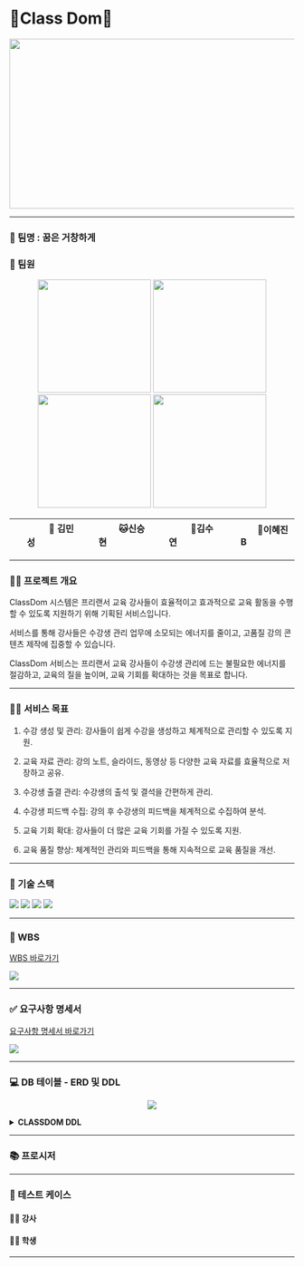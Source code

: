 # 👑Class Dom👑
<p align="center"><img src="https://github.com/hjin111/be07-1st-6team-classdom/blob/main/classdom.jpg" width="1000" height="300"/></p>

<hr>

### 🤗 팀명 : 꿈은 거창하게
 
### 🤭 팀원

<p align="center">
	<img src="https://github.com/hjin111/be07-1st-6team-classdom/blob/main/min.jpg" width="200" height="200"/>
	<img src="https://github.com/hjin111/be07-1st-6team-classdom/blob/main/seung.jpg" width="200" height="200"/>
	<img src="https://github.com/hjin111/be07-1st-6team-classdom/blob/main/su.jpg" width="200" height="200"/>
	<img src="https://github.com/hjin111/be07-1st-6team-classdom/blob/main/hye.jpg" width="200" height="200"/>
</p>

<div align="center">
	
|   &nbsp;&nbsp; &nbsp; &nbsp; &nbsp;  &nbsp;  &nbsp; 🐶 김민성  &nbsp;&nbsp; &nbsp;&nbsp; &nbsp;  &nbsp;  &nbsp;    |      &nbsp;&nbsp; &nbsp;&nbsp; &nbsp;  &nbsp;  &nbsp; 🐱신승현  &nbsp;&nbsp; &nbsp;&nbsp; &nbsp;  &nbsp;  &nbsp;    |      &nbsp;&nbsp; &nbsp;&nbsp; &nbsp;  &nbsp;  &nbsp; 🐹김수연  &nbsp;&nbsp; &nbsp;&nbsp; &nbsp;  &nbsp;  &nbsp;    |     &nbsp;&nbsp; &nbsp;&nbsp; &nbsp;  &nbsp;  &nbsp; 🐰이혜진B  &nbsp;&nbsp; &nbsp;&nbsp; &nbsp;  &nbsp;  &nbsp;   | 
|------------------------------------------|--------------------------------------|------------------------------------------|-----------------------------------|
 
</div>

<hr>

### 👨‍🏫 프로젝트 개요
  
  ClassDom 시스템은 프리랜서 교육 강사들이 효율적이고 효과적으로 교육 활동을 수행할 수 있도록 지원하기 위해 기획된 서비스입니다.
  
  서비스를 통해 강사들은 수강생 관리 업무에 소모되는 에너지를 줄이고, 고품질 강의 콘텐츠 제작에 집중할 수 있습니다.
  
  ClassDom 서비스는 프리랜서 교육 강사들이 수강생 관리에 드는 불필요한 에너지를 절감하고, 교육의 질을 높이며, 교육 기회를 확대하는 것을 목표로 합니다.

<hr>

### 👩‍🏫 서비스 목표

  1. 수강 생성 및 관리: 강사들이 쉽게 수강을 생성하고 체계적으로 관리할 수 있도록 지원.
  
  2. 교육 자료 관리: 강의 노트, 슬라이드, 동영상 등 다양한 교육 자료를 효율적으로 저장하고 공유.
  
  3. 수강생 출결 관리: 수강생의 출석 및 결석을 간편하게 관리.
  
  4. 수강생 피드백 수집: 강의 후 수강생의 피드백을 체계적으로 수집하여 분석.
  
  5. 교육 기회 확대: 강사들이 더 많은 교육 기회를 가질 수 있도록 지원.
  
  6. 교육 품질 향상: 체계적인 관리와 피드백을 통해 지속적으로 교육 품질을 개선.

<hr>

### 🔨 기술 스택
<div>
<img src="https://img.shields.io/badge/mysql-4479A1?style=for-the-badge&logo=mysql&logoColor=white">
<img src="https://img.shields.io/badge/git-F05032?style=for-the-badge&logo=git&logoColor=white">
<img src="https://img.shields.io/badge/github-181717?style=for-the-badge&logo=github&logoColor=white">
<img src="https://img.shields.io/badge/mariaDB-003545?style=for-the-badge&logo=mariaDB&logoColor=white">
</div>

<hr>

### 📝 WBS

[WBS 바로가기](https://docs.google.com/spreadsheets/d/1N4AJbyaa1NJ6M8YIJl8KAIGHO5Kpb8aFSmN314LBxV8/edit#gid=0)

<img src="https://github.com/beyond-sw-camp/be07-1st-6team-classdom/blob/main/classdom/image/classdom%20project%20wbs.jpg"/>

<hr>

### ✅ 요구사항 명세서

[요구사항 명세서 바로가기](https://docs.google.com/spreadsheets/d/1N4AJbyaa1NJ6M8YIJl8KAIGHO5Kpb8aFSmN314LBxV8/edit#gid=26050374)

<img src="https://github.com/beyond-sw-camp/be07-1st-6team-classdom/blob/main/classdom/image/class%20dom%20project%20%EC%9A%94%EA%B5%AC%EC%82%AC%ED%95%AD%EB%AA%85%EC%84%B8%EC%84%9C.jpg"/>

<hr>

### 💻 DB 테이블 - ERD 및 DDL

<p align="center"><img src="https://github.com/beyond-sw-camp/be07-1st-6team-classdom/blob/main/classdom/image/classdom%20project%20ERD.png"/></p>

<details>
<summary><b>CLASSDOM DDL</b></summary>
	
```sql
-- 회원 table 생성
CREATE TABLE `user` (
  `id` bigint(20) unsigned NOT NULL AUTO_INCREMENT,
  `email` varchar(255) NOT NULL,
  `password` varchar(255) DEFAULT NULL,
  `name` varchar(255) NOT NULL,
  `phone_number` varchar(255) NOT NULL,
  `role` enum('학생','강사','관리자') NOT NULL,
  `created_date` datetime DEFAULT current_timestamp(),
  `del_yn` char(1) DEFAULT 'N',
  PRIMARY KEY (`id`),
  UNIQUE KEY `email` (`email`)
) ENGINE=InnoDB DEFAULT CHARSET=utf8mb4 COLLATE=utf8mb4_general_ci;

-- 강좌 table 생성
CREATE TABLE `course` (
  `id` bigint(20) unsigned NOT NULL AUTO_INCREMENT,
  `name` varchar(255) NOT NULL,
  `description` varchar(8000) NOT NULL,
  `price` int(11) NOT NULL,
  `start_date` datetime NOT NULL,
  `end_date` datetime NOT NULL,
  `instructor_id` bigint(20) unsigned NOT NULL,
  `created_date` datetime DEFAULT current_timestamp(),
  `del_yn` char(1) DEFAULT 'N',
  `max_student` int(11) DEFAULT 30,
  `approval` char(1) DEFAULT 'N',
  PRIMARY KEY (`id`),
  KEY `user_id_fk` (`instructor_id`),
  CONSTRAINT `user_id_fk` FOREIGN KEY (`instructor_id`) REFERENCES `user` (`id`)
) ENGINE=InnoDB AUTO_INCREMENT=6 DEFAULT CHARSET=utf8mb4 COLLATE=utf8mb4_general_ci;

-- 강의 table 생성
CREATE TABLE `lecture` (
  `id` bigint(20) unsigned NOT NULL AUTO_INCREMENT,
  `name` varchar(255) NOT NULL,
  `content` varchar(255) DEFAULT NULL,
  `course_id` bigint(20) unsigned NOT NULL,
  `running_time` time NOT NULL,
  `created_date` datetime DEFAULT current_timestamp(),
  `del_yn` char(1) DEFAULT 'N',
  PRIMARY KEY (`id`),
  KEY `course_id_fk` (`course_id`),
  CONSTRAINT `course_id_fk` FOREIGN KEY (`course_id`) REFERENCES `course` (`id`)
) ENGINE=InnoDB DEFAULT CHARSET=utf8mb4 COLLATE=utf8mb4_general_ci;

-- 강좌질문 table 생성
CREATE TABLE `course_question` (
  `id` bigint(20) unsigned NOT NULL AUTO_INCREMENT,
  `title` varchar(255) NOT NULL,
  `content` varchar(3000) DEFAULT NULL,
  `course_id` bigint(20) unsigned NOT NULL,
  `created_time` datetime DEFAULT current_timestamp(),
  `del_yn` char(1) NOT NULL DEFAULT 'N',
  `writer` bigint(20) unsigned,
  PRIMARY KEY (`id`),
  KEY `course_cquestion_fk` (`course_id`),
  KEY `question_writer_fk` (`writer`),
  CONSTRAINT `course_cquestion_fk` FOREIGN KEY (`course_id`) REFERENCES `course` (`id`),
  CONSTRAINT `question_writer_fk` FOREIGN KEY (`writer`) REFERENCES `user` (`id`)
) ENGINE=InnoDB DEFAULT CHARSET=utf8mb4 COLLATE=utf8mb4_general_ci;

-- 강좌질문답변 table 생성
CREATE TABLE `course_response` (
  `id` bigint(20) unsigned NOT NULL AUTO_INCREMENT,
  `content` varchar(3000) DEFAULT NULL,
  `c_question_id` bigint(20) unsigned NOT NULL,
  `created_time` datetime DEFAULT current_timestamp(),
  `del_yn` char(1) NOT NULL DEFAULT 'N',
  `writer` bigint unsigned, 
  PRIMARY KEY (`id`),

  KEY `cquesiton_cresponse_fk` (`c_question_id`),
  KEY `question_response_fk` (`writer`),

  CONSTRAINT `cquesiton_cresponse_fk` FOREIGN KEY (`c_question_id`) REFERENCES `course_question` (`id`),
  CONSTRAINT `question_response_fk` FOREIGN KEY (`writer`) REFERENCES `user` (`id`)
) ENGINE=InnoDB DEFAULT CHARSET=utf8mb4 COLLATE=utf8mb4_general_ci;

-- 강좌과제 table 생성
CREATE TABLE `assignment` (
  `id` bigint(20) unsigned NOT NULL AUTO_INCREMENT,
  `title` varchar(255) NOT NULL,
  `content` varchar(3000) DEFAULT NULL,
  `course_id` bigint(20) unsigned NOT NULL,
  `start_time` datetime DEFAULT NULL,
  `end_time` datetime DEFAULT NULL,
  `created_time` datetime DEFAULT current_timestamp(),
  `del_yn` char(1) NOT NULL DEFAULT 'N',
  PRIMARY KEY (`id`),
  KEY `course_assignment_fk` (`course_id`),
  CONSTRAINT `course_assignment_fk` FOREIGN KEY (`course_id`) REFERENCES `course` (`id`)
) ENGINE=InnoDB DEFAULT CHARSET=utf8mb4 COLLATE=utf8mb4_general_ci;

-- 강좌과제제출물 table 생성
CREATE TABLE `assignment_output` (
  `id` bigint(20) unsigned NOT NULL AUTO_INCREMENT,
  `content` varchar(3000) DEFAULT NULL,
  `assignment_id` bigint(20) unsigned NOT NULL,
  `student_id` bigint(20) unsigned NOT NULL,
  `score` tinyint(4) DEFAULT 0,
  `feedback` varchar(300) DEFAULT '피드백 등록 전입니다.',
  `submit_date` datetime DEFAULT current_timestamp(),
  `del_yn` char(1) NOT NULL DEFAULT 'N',
  PRIMARY KEY (`id`),
  KEY `assignment_aoutput_fk` (`assignment_id`),
  KEY `cquestion_aoutput_fk` (`student_id`),
  CONSTRAINT `assignment_aoutput_fk` FOREIGN KEY (`assignment_id`) REFERENCES `assignment` (`id`),
  CONSTRAINT `assignment_student_fk` FOREIGN KEY (`student_id`) REFERENCES `user` (`id`)
) ENGINE=InnoDB DEFAULT CHARSET=utf8mb4 COLLATE=utf8mb4_general_ci;

-- 강좌시험 table 생성
CREATE TABLE `exam` (
  `id` bigint(20) unsigned NOT NULL AUTO_INCREMENT,
  `course_id` bigint(20) unsigned NOT NULL,
  `title` varchar(255) NOT NULL,
  `content` varchar(3000) DEFAULT NULL,
  `exam_date` datetime NOT NULL,
  `limited_time` datetime DEFAULT NULL,
  `created_date` datetime DEFAULT current_timestamp(),
  `del_yn` char(1) DEFAULT 'N',
  PRIMARY KEY (`id`),
  KEY `exam_course_id_fk` (`course_id`),
  CONSTRAINT `exam_course_id_fk` FOREIGN KEY (`course_id`) REFERENCES `course` (`id`)
) ENGINE=InnoDB DEFAULT CHARSET=utf8mb4 COLLATE=utf8mb4_general_ci;

-- 강좌시험 제출물 table 생성
CREATE TABLE `exam_output` (
  `id` bigint(20) unsigned NOT NULL AUTO_INCREMENT,
  `exam_id` bigint(20) unsigned NOT NULL,
  `student_id` bigint(20) unsigned NOT NULL,
  `content` varchar(3000) NOT NULL,
  `score` int(11) DEFAULT NULL,
  `created_date` datetime DEFAULT current_timestamp(),
  `del_yn` char(1) DEFAULT 'N',
  PRIMARY KEY (`id`),
  KEY `exam_output_exam_id_idx` (`exam_id`),
  KEY `exam_output_student_id_idx` (`student_id`),
  CONSTRAINT `exam_output_exam_id` FOREIGN KEY (`exam_id`) REFERENCES `exam` (`id`) ON DELETE NO ACTION ON UPDATE NO ACTION,
  CONSTRAINT `exam_output_student_id` FOREIGN KEY (`student_id`) REFERENCES `user` (`id`) ON DELETE NO ACTION ON UPDATE NO ACTION
) ENGINE=InnoDB DEFAULT CHARSET=utf8mb4 COLLATE=utf8mb4_general_ci;

-- 결제수단 table 생성
CREATE TABLE `payment_method` (
  `id` bigint(20) unsigned NOT NULL AUTO_INCREMENT,
  `student_id` bigint(20) unsigned NOT NULL,
  `card_category` varchar(45) DEFAULT NULL,
  `card_number` char(16) DEFAULT NULL,
  `created_date` datetime DEFAULT current_timestamp(),
  `del_yn` char(1) DEFAULT 'N',
  PRIMARY KEY (`id`),
  KEY `payment_method_student_id_idx` (`student_id`),
  CONSTRAINT `payment_method_student_id` FOREIGN KEY (`student_id`) REFERENCES `user` (`id`) ON DELETE NO ACTION ON UPDATE NO ACTION
) ENGINE=InnoDB DEFAULT CHARSET=utf8mb4 COLLATE=utf8mb4_general_ci;

-- 강좌 수강 table 생성
CREATE TABLE `course_register` (
  `id` bigint(20) unsigned NOT NULL AUTO_INCREMENT,
  `student_id` bigint(20) unsigned DEFAULT NULL,
  `course_id` bigint(20) unsigned DEFAULT NULL,
  `completed_state` char(1) DEFAULT 'N',
  `created_time` datetime DEFAULT current_timestamp(),
  `del_yn` char(1) DEFAULT 'N',
  PRIMARY KEY (`id`),
  KEY `course_register_course_id_idx` (`course_id`),
  KEY `course_register_student_id_idx` (`student_id`),
  CONSTRAINT `course_register_course_id` FOREIGN KEY (`course_id`) REFERENCES `course` (`id`) ON DELETE NO ACTION ON UPDATE NO ACTION,
  CONSTRAINT `course_register_student_id` FOREIGN KEY (`student_id`) REFERENCES `user` (`id`) ON DELETE NO ACTION ON UPDATE NO ACTION
) ENGINE=InnoDB DEFAULT CHARSET=utf8mb4 COLLATE=utf8mb4_general_ci;

-- 결제 table 생성
CREATE TABLE `payment` (
  `id` bigint(20) unsigned NOT NULL AUTO_INCREMENT,
  `register_id` bigint(20) unsigned DEFAULT NULL,
  `payment_id` bigint(20) unsigned DEFAULT NULL,
  `del_yn` char(1) DEFAULT 'N',
  PRIMARY KEY (`id`),
  KEY `register_id_idx` (`register_id`),
  KEY `payment_id_idx` (`payment_id`),
  CONSTRAINT `payment_ibfk_1` FOREIGN KEY (`register_id`) REFERENCES `course_register` (`id`),
  CONSTRAINT `payment_ibfk_2` FOREIGN KEY (`payment_id`) REFERENCES `payment_method` (`id`)
) ENGINE=InnoDB DEFAULT CHARSET=utf8mb4 COLLATE=utf8mb4_general_ci;

-- 리뷰 table 생성
CREATE TABLE `review` (
  `id` bigint(20) unsigned NOT NULL AUTO_INCREMENT,
  `course_id` bigint(20) unsigned DEFAULT NULL,
  `student_id` bigint(20) unsigned DEFAULT NULL,
  `content` text DEFAULT NULL,
  `star` int(11) DEFAULT NULL,
  `created_date` datetime DEFAULT current_timestamp(),
  `del_yn` char(1) DEFAULT 'N',
  PRIMARY KEY (`id`),
  KEY `course_id_idx` (`course_id`),
  KEY `student_id_idx` (`student_id`),
  CONSTRAINT `review_ibfk_1` FOREIGN KEY (`course_id`) REFERENCES `course` (`id`),
  CONSTRAINT `review_ibfk_2` FOREIGN KEY (`student_id`) REFERENCES `user` (`id`)
) ENGINE=InnoDB DEFAULT CHARSET=utf8mb4 COLLATE=utf8mb4_general_ci;

-- 출결 table 생성
CREATE TABLE `attendance` (
  `id` bigint(20) unsigned NOT NULL AUTO_INCREMENT,
  `student_id` bigint(20) unsigned DEFAULT NULL,
  `lecture_id` bigint(20) unsigned DEFAULT NULL,
  `state` char(1) DEFAULT 'N',
  `view_date` datetime DEFAULT current_timestamp(),
  `del_yn` char(1) DEFAULT 'N',
  PRIMARY KEY (`id`),
  KEY `student_id_idx` (`student_id`),
  KEY `lecture_id_idx` (`lecture_id`),
  CONSTRAINT `attendance_ibfk_1` FOREIGN KEY (`student_id`) REFERENCES `user` (`id`),
  CONSTRAINT `attendance_ibfk_2` FOREIGN KEY (`lecture_id`) REFERENCES `lecture` (`id`)
) ENGINE=InnoDB DEFAULT CHARSET=utf8mb4 COLLATE=utf8mb4_general_ci;

-- F&A table 생성
CREATE TABLE `fa` (
  `id` bigint(20) unsigned NOT NULL AUTO_INCREMENT,
  `title` varchar(255) DEFAULT NULL,
  `content` text DEFAULT NULL,
  `created_date` datetime DEFAULT current_timestamp(),
  `del_yn` char(1) DEFAULT 'N',
  PRIMARY KEY (`id`)
) ENGINE=InnoDB DEFAULT CHARSET=utf8mb4 COLLATE=utf8mb4_general_ci;

```
</details>

<hr>

### 📚 프로시저

<hr>

### 🧪 테스트 케이스

#### 👩‍💻 강사

#### 👩‍💻 학생

<hr>
